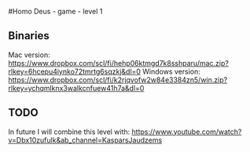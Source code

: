 #Homo Deus - game - level 1

## Binaries

Mac version:
https://www.dropbox.com/scl/fi/hehp06ktmgd7k8sshparu/mac.zip?rlkey=6hcepu4iynko72tmrtg6sqzkj&dl=0
Windows version:
https://www.dropbox.com/scl/fi/k2rjqvofw2w84e3384zn5/win.zip?rlkey=ychqmlknx3walkcnfuew41h7a&dl=0

## TODO
In future I will combine this level with:
https://www.youtube.com/watch?v=Dbx10zufulk&ab_channel=KasparsJaudzems
